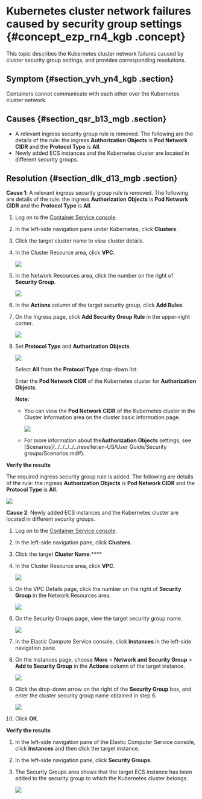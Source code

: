 # Kubernetes cluster network failures caused by security group settings {#concept_ezp_rn4_kgb .concept}

This topic describes the Kubernetes cluster network failures caused by cluster security group settings, and provides corresponding resolutions.

## Symptom {#section_yvh_yn4_kgb .section}

Containers cannot communicate with each other over the Kubernetes cluster network.

## Causes {#section_qsr_b13_mgb .section}

-   A relevant ingress security group rule is removed. The following are the details of the rule: the ingress **Authorization Objects** is **Pod Network CIDR** and the **Protocol Type** is **All**.
-   Newly added ECS instances and the Kubernetes cluster are located in different security groups.

## Resolution {#section_dlk_d13_mgb .section}

**Cause 1**: A relevant ingress security group rule is removed. The following are details of the rule: the ingress **Authorization Objects** is **Pod Network CIDR** and the **Protocol Type** is **All**.

1.  Log on to the [Container Service console](https://partners-intl.console.aliyun.com/#/cs).
2.  In the left-side navigation pane under Kubernetes, click **Clusters**.
3.  Click the target cluster name to view cluster details.
4.  In the Cluster Resource area, click **VPC**.

    ![](http://static-aliyun-doc.oss-cn-hangzhou.aliyuncs.com/assets/img/97289/155007496137001_en-US.png)

5.  In the Network Resources area, click the number on the right of **Security Group**.

    ![](http://static-aliyun-doc.oss-cn-hangzhou.aliyuncs.com/assets/img/97289/155007496137002_en-US.png)

6.  In the **Actions** column of the target security group, click **Add Rules**.
7.  On the Ingress page, click **Add Security Group Rule** in the upper-right corner.

    ![](http://static-aliyun-doc.oss-cn-hangzhou.aliyuncs.com/assets/img/97289/155007496137576_en-US.png)

8.  Set **Protocol Type** and **Authorization Objects**.

    ![](http://static-aliyun-doc.oss-cn-hangzhou.aliyuncs.com/assets/img/97289/155007496137007_en-US.png)

    Select **All** from the **Protocol Type** drop-down list.

    Enter the **Pod Network CIDR** of the Kubernetes cluster for **Authorization Objects**.

    **Note:** 

    -   You can view the **Pod Network CIDR** of the Kubernetes cluster in the Cluster Information area on the cluster basic information page.

        ![](http://static-aliyun-doc.oss-cn-hangzhou.aliyuncs.com/assets/img/97289/155007496137009_en-US.png)

    -   For more information about the**Authorization Objects** settings, see [Scenarios](../../../../../reseller.en-US/User Guide/Security groups/Scenarios.md#).

**Verify the results**

The required ingress security group rule is added. The following are details of the rule: the ingress **Authorization Objects** is **Pod Network CIDR** and the **Protocol Type** is **All**.

![](http://static-aliyun-doc.oss-cn-hangzhou.aliyuncs.com/assets/img/97289/155007496137003_en-US.png)

**Cause 2**: Newly added ECS instances and the Kubernetes cluster are located in different security groups.

1.  Log on to the [Container Service console](https://partners-intl.console.aliyun.com/#/cs).
2.  In the left-side navigation pane, click **Clusters**.
3.  Click the target **Cluster Name**.****
4.  In the Cluster Resource area, click **VPC**.

    ![](http://static-aliyun-doc.oss-cn-hangzhou.aliyuncs.com/assets/img/97289/155007496137001_en-US.png)

5.  On the VPC Details page, click the number on the right of **Security Group** in the Network Resources area.

    ![](http://static-aliyun-doc.oss-cn-hangzhou.aliyuncs.com/assets/img/97289/155007496137002_en-US.png)

6.  On the Security Groups page, view the target security group name.

    ![](http://static-aliyun-doc.oss-cn-hangzhou.aliyuncs.com/assets/img/97289/155007496137012_en-US.png)

7.  In the Elastic Compute Service console, click **Instances** in the left-side navigation pane.
8.  On the Instances page, choose **More** \> **Network and Security Group** \> **Add to Security Group** in the **Actions** column of the target instance.

    ![](http://static-aliyun-doc.oss-cn-hangzhou.aliyuncs.com/assets/img/97289/155007496237135_en-US.png)

9.  Click the drop-down arrow on the right of the **Security Group** box, and enter the cluster security group name obtained in step 6.

    ![](http://static-aliyun-doc.oss-cn-hangzhou.aliyuncs.com/assets/img/97289/155007496237136_en-US.png)

10. Click **OK**.

**Verify the results**

1.  In the left-side navigation pane of the Elastic Computer Service console, click **Instances** and then click the target instance.
2.  In the left-side navigation pane, click **Security Groups**.
3.  The Security Groups area shows that the target ECS instance has been added to the security group to which the Kubernetes cluster belongs.

    ![](http://static-aliyun-doc.oss-cn-hangzhou.aliyuncs.com/assets/img/97289/155007496237607_en-US.png)


